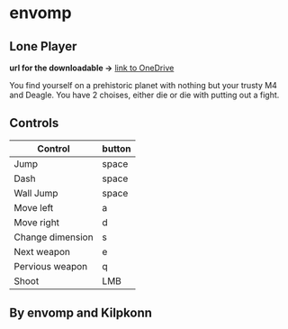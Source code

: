 # envomp
## Lone Player

**url for the downloadable ->** [link to OneDrive](https://livettu-my.sharepoint.com/:f:/g/personal/envomp_ttu_ee/ErtQRSVPIiZOmXrDwzXh6TYBqK6eVO614J2ubSnqMCxwcQ?e=mSXsrS)

You find yourself on a prehistoric planet with nothing but your trusty M4 and Deagle.
You have 2 choises, either die or die with putting out a fight.


## Controls

| Control | button |
| ------ | ------ |
| Jump | space |
| Dash | space |
| Wall Jump | space |
| Move left | a |
| Move right | d |
| Change dimension | s |
| Next weapon | e |
| Pervious weapon | q |
| Shoot | LMB |

## By envomp and Kilpkonn
